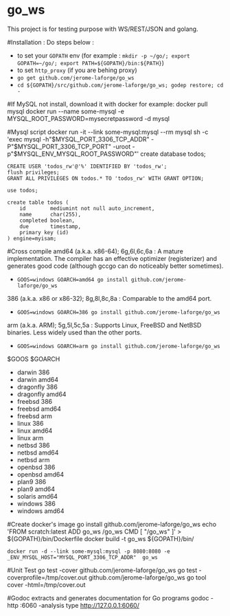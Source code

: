 go_ws
=====

This project is for testing purpose with WS/REST/JSON and golang.

#Installation :
Do steps below :
- to set your `GOPATH` env (for example : `mkdir -p ~/go/; export GOPATH=~/go/; export PATH=${GOPATH}/bin:${PATH}`)
- to set `http_proxy` (if you are behing proxy)
- `go get github.com/jerome-laforge/go_ws`
- `cd ${GOPATH}/src/github.com/jerome-laforge/go_ws; godep restore; cd -`

#If MySQL not install, download it with docker for example:
    docker pull mysql
    docker run --name some-mysql -e MYSQL_ROOT_PASSWORD=mysecretpassword -d mysql

#Mysql script
    docker run -it --link some-mysql:mysql --rm mysql sh -c 'exec mysql -h"$MYSQL_PORT_3306_TCP_ADDR" -P"$MYSQL_PORT_3306_TCP_PORT" -uroot -p"$MYSQL_ENV_MYSQL_ROOT_PASSWORD"'
    create database todos;

    CREATE USER 'todos_rw'@'%' IDENTIFIED BY 'todos_rw';
    flush privileges;
    GRANT ALL PRIVILEGES ON todos.* TO 'todos_rw' WITH GRANT OPTION;

    use todos;

    create table todos (
        id        mediumint not null auto_increment,
        name      char(255),
        completed boolean,
        due       timestamp,
        primary key (id)
    ) engine=myisam;

#Cross compile
amd64 (a.k.a. x86-64); 6g,6l,6c,6a : A mature implementation. The compiler has an effective optimizer (registerizer) and generates good code (although gccgo can do noticeably better sometimes). 
- `GOOS=windows GOARCH=amd64 go install github.com/jerome-laforge/go_ws`

386 (a.k.a. x86 or x86-32); 8g,8l,8c,8a : Comparable to the amd64 port. 
- `GOOS=windows GOARCH=386 go install github.com/jerome-laforge/go_ws`
 
arm (a.k.a. ARM); 5g,5l,5c,5a : Supports Linux, FreeBSD and NetBSD binaries. Less widely used than the other ports. 
- `GOOS=windows GOARCH=arm go install github.com/jerome-laforge/go_ws`

 
$GOOS 	$GOARCH
-	darwin 	386
-	darwin 	amd64
-	dragonfly 	386
-	dragonfly 	amd64
-	freebsd 	386
-	freebsd 	amd64
-	freebsd 	arm
-	linux 	386
-	linux 	amd64
-	linux 	arm
-	netbsd 	386
-	netbsd 	amd64
-	netbsd 	arm
-	openbsd 	386
-	openbsd 	amd64
-	plan9 	386
-	plan9 	amd64
-	solaris 	amd64
-	windows 	386
-	windows 	amd64

#Create docker's image
    go install github.com/jerome-laforge/go_ws
    echo 'FROM scratch:latest
    ADD go_ws /go_ws
    CMD [ "/go_ws" ]' > ${GOPATH}/bin/Dockerfile
    docker build -t go_ws ${GOPATH}/bin/

    docker run -d --link some-mysql:mysql -p 8080:8080 -e _ENV_MYSQL_HOST="MYSQL_PORT_3306_TCP_ADDR"  go_ws

#Unit Test
    go test -cover github.com/jerome-laforge/go_ws
    go test -coverprofile=/tmp/cover.out github.com/jerome-laforge/go_ws
    go tool cover -html=/tmp/cover.out

#Godoc extracts and generates documentation for Go programs
    godoc -http :6060 -analysis type
    http://127.0.0.1:6060/
